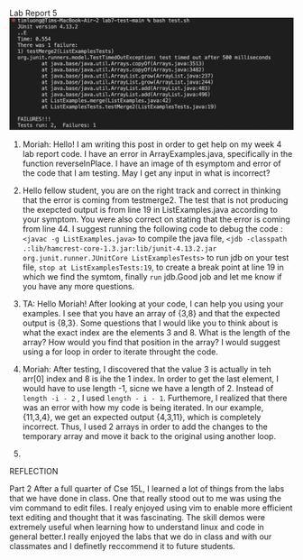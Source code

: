 Lab Report 5
 ![image](ss21.png)
  
  1) Moriah: Hello! I am writing this post in order to get help on my week 4 lab report code. I have an error in ArrayExamples.java, specifically in the function reverseInPlace. I have an image of th esymptom and error of the code that I am testing. May I get any input in what is incorrect?

2) Hello fellow student, you are on the right track and correct in thinking that the error is coming from testmerge2. The test that is not producing the exepcted output is from line 19 in ListExamples.java according to your symptom. You were also correct on stating that the error is coming from line 44. I suggest running the following code to debug the code : ```<javac -g ListExamples.java>``` to compile the java file, ```<jdb -classpath .:lib/hamcrest-core-1.3.jar:lib/junit-4.13.2.jar org.junit.runner.JUnitCore ListExamplesTests>``` to run jdb on your test file, ```stop at ListExamplesTests:19```, to create a break point at line 19 in which we find the symtom, finally ```run``` jdb.Good job and let me know if you have any more questions.


2) TA: Hello Moriah! After looking at your code, I can help you using your examples. I see that you have an array of {3,8} and that the expected output is {8,3}. Some questions that I would like you to think about is what the exact index are the elements 3 and 8. What is the length of the array? How would you find that position in the array? I would suggest using a for loop in order to iterate throught the code. 
3) Moriah: After testing, I discovered that the value 3 is actually in teh arr[0] index and 8 is ihe the 1 index. In order to get the last element, I would have to use length -1, sicne we have a length of 2. Instead of ``` length -i - 2 ``` , I used ``` length - i - 1 ```. Furthemore, I realized that there was an error with how my code is being iterated. In our example, {11,3,4}, we get an expected output {4,3,11}, which is completely incorrect. Thus, I used 2 arrays in order to add the changes to the temporary array and move it back to the original using another loop. 
   
5)



REFLECTION

Part 2
After a full quarter of Cse 15L, I learned a lot of things from the labs that we have done in class. One that really stood out to me was using the vim command to edit files. I realy enjoyed using vim to enable more efficient text editing and thought that it was fascinating. The skill demos were extremely useful when learning how to understand linux and code in general better.I really enjoyed the labs that we do in class and with our classmates and I definetly reccommend it to future students. 
